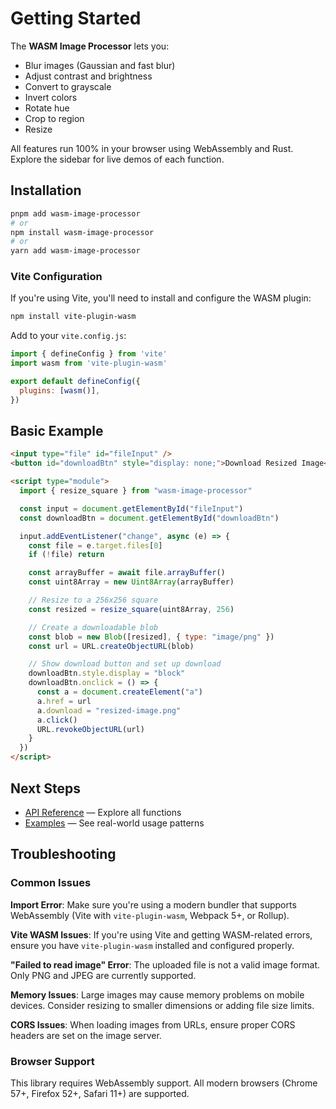 # Getting Started

The **WASM Image Processor** lets you:

- Blur images (Gaussian and fast blur)
- Adjust contrast and brightness
- Convert to grayscale
- Invert colors
- Rotate hue
- Crop to region
- Resize

All features run 100% in your browser using WebAssembly and Rust. Explore the sidebar for live demos of each function.

## Installation

```bash
pnpm add wasm-image-processor
# or
npm install wasm-image-processor
# or
yarn add wasm-image-processor
```

### Vite Configuration

If you're using Vite, you'll need to install and configure the WASM plugin:

```bash
npm install vite-plugin-wasm
```

Add to your `vite.config.js`:

```js
import { defineConfig } from 'vite'
import wasm from 'vite-plugin-wasm'

export default defineConfig({
  plugins: [wasm()],
})
````

## Basic Example

```html
<input type="file" id="fileInput" />
<button id="downloadBtn" style="display: none;">Download Resized Image</button>

<script type="module">
  import { resize_square } from "wasm-image-processor"

  const input = document.getElementById("fileInput")
  const downloadBtn = document.getElementById("downloadBtn")

  input.addEventListener("change", async (e) => {
    const file = e.target.files[0]
    if (!file) return

    const arrayBuffer = await file.arrayBuffer()
    const uint8Array = new Uint8Array(arrayBuffer)

    // Resize to a 256x256 square
    const resized = resize_square(uint8Array, 256)

    // Create a downloadable blob
    const blob = new Blob([resized], { type: "image/png" })
    const url = URL.createObjectURL(blob)

    // Show download button and set up download
    downloadBtn.style.display = "block"
    downloadBtn.onclick = () => {
      const a = document.createElement("a")
      a.href = url
      a.download = "resized-image.png"
      a.click()
      URL.revokeObjectURL(url)
    }
  })
</script>
```

## Next Steps

* [API Reference](/api) — Explore all functions
* [Examples](/examples) — See real-world usage patterns

## Troubleshooting

### Common Issues

**Import Error**: Make sure you're using a modern bundler that supports WebAssembly (Vite with `vite-plugin-wasm`, Webpack 5+, or Rollup).

**Vite WASM Issues**: If you're using Vite and getting WASM-related errors, ensure you have `vite-plugin-wasm` installed and configured properly.

**"Failed to read image" Error**: The uploaded file is not a valid image format. Only PNG and JPEG are currently supported.

**Memory Issues**: Large images may cause memory problems on mobile devices. Consider resizing to smaller dimensions or adding file size limits.

**CORS Issues**: When loading images from URLs, ensure proper CORS headers are set on the image server.

### Browser Support

This library requires WebAssembly support. All modern browsers (Chrome 57+, Firefox 52+, Safari 11+) are supported.


